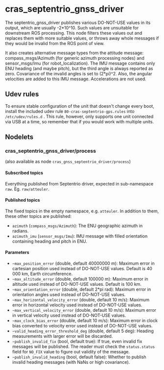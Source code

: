 <!--
SPDX-License-Identifier: BSD-3-Clause
SPDX-FileCopyrightText: Czech Technical University in Prague
-->

# cras_septentrio_gnss_driver

The septentrio_gnss_driver publishes various DO-NOT-USE values in its output, which are usually -2*10^10.
Such values are unsuitable for downstream ROS processing. This node filters these values out and replaces them with
more suitable values, or throws away whole messages if they would be invalid from the ROS point of view.

It also creates alternative message types from the attitude message: compass_msgs/Azimuth (for generic azimuth
processing nodes) and sensor_msgs/Imu (for robot_localization). The IMU message contains only ENU heading (and maybe
pitch), but the third angle is always reported as zero. Covariance of the invalid angles is set to (2*pi)^2. Also,
the angular velocities are added to this IMU message. Accelerations are not used.

## Udev rules

To ensure stable configuration of the unit that doesn't change every boot, install the included udev rule
`80-cras-septentrio-gps.rules` into `/etc/udev/rules.d` . This rule, however, only supports one unit connected via
USB at a time, so remember that if you would work with multiple units.

## Nodelets

### cras_septentrio_gnss_driver/process

(also available as node `cras_gnss_septentrio_driver/process`)

#### Subscribed topics

Everything published from Septentrio driver, expected in sub-namespace `raw`. Eg. `raw/atteuler`.

#### Published topics

The fixed topics in the empty namespace, e.g. `atteuler`. In addition to them, these other topics are published:

- `azimuth` (`compass_msgs/Azimuth`): The ENU geographic azimuth in radians.
- `azimuth_imu` (`sensor_msgs/Imu`): IMU message with filled orientation containing heading and pitch in ENU.

#### Parameters

- `~max_position_error` (double, default 40000000 m): Maximum error in cartesian position used instead of DO-NOT-USE values. Default is 40 000 km, Earth circumference.
- `~max_altitude_error` (double, default 100000 m): Maximum error in altitude used instead of DO-NOT-USE values. Default is 100 km.
- `~max_orientation_error` (double, default 2*pi rad): Maximum error in orientation angles used instead of DO-NOT-USE values.
- `~max_horizontal_velocity_error` (double, default 10 m/s): Maximum error in horizontal velocity used instead of DO-NOT-USE values.
- `~max_vertical_velocity_error` (double, default 10 m/s): Maximum error in vertical velocity used instead of DO-NOT-USE values.
- `~max_clock_bias_error` (double, default 10 m/s): Maximum error in clock bias converted to velocity error used instead of DO-NOT-USE values.
- `~valid_heading_error_threshold_deg` (double, default 5 deg): Heading measurements with larger error will be discarded.
- `~publish_invalid_fix` (bool, default true): If true, even invalid fix messages will be published. The reader must check the `status.status` field for `NO_FIX` value to figure out validity of the message.
- `~publish_invalid_heading` (bool, default false): Whether to publish invalid heading messages (with NaNs or high covariance).